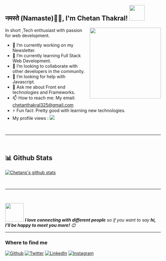 <h2>नमस्ते (Namaste)🙏🏻, I'm Chetan Thakral! <img src="https://media.giphy.com/media/12oufCB0MyZ1Go/giphy.gif" width="50"></h2>
<img align='right' src="https://media.giphy.com/media/M9gbBd9nbDrOTu1Mqx/giphy.gif" width="230">

 In short ,Tech enthusiast with passion for web development.

- 🔭 I’m currently working on my Newsletter.
- 🌱 I’m currently learning Full Stack Web Development.
- 👯 I’m looking to collaborate with other developers in the community.
- 🤔 I’m looking for help with Javascript.
- 💬 Ask me about Front end technologies and Frameworks.
- 📫 How to reach me: My email: chetanthakral325@gmail.com
- ⚡ Fun fact: Pretty good with learning new technologies.
- My profile views : ![](https://komarev.com/ghpvc/?username=chetan-2002)
<br>
<hr>
<br>
<h2>📊 Github Stats</h2>
<a href='https://github.com/chetan-2002/github-stats-transparent'>
  
<!-- ![Stats Overview](https://raw.githubusercontent.com/chetan-2002/github-stats-transparent/output/generated/overview.svg)
![Most Used Languages](https://raw.githubusercontent.com/chetan-2002/github-stats-transparent/output/generated/languages.svg)
 -->
</a>


[![Chetans's github stats](https://github-readme-stats.vercel.app/api?username=chetan-2002&count_private=true&include_all_commits=true&theme=radical)](https://google.com)

<br>
<hr>
<br>


<img src="https://media.giphy.com/media/LnQjpWaON8nhr21vNW/giphy.gif" width="60"> <em><b>I love connecting with different people</b> so if you want to say <b>hi, I'll be happy to meet you more!</b> 😊</em>
<br>
<hr>

<h3>Where to find me</h3>
<p><a href="https://github.com/chetan-2002" target="_blank"><img alt="Github" src="https://img.shields.io/badge/GitHub-%2312100E.svg?&style=for-the-badge&logo=Github&logoColor=white" /></a> <a href="https://twitter.com/not_a_grownup" target="_blank"><img alt="Twitter" src="https://img.shields.io/badge/twitter-%231DA1F2.svg?&style=for-the-badge&logo=twitter&logoColor=white" /></a> <a href="www.linkedin.com/in/chetan-thakral" target="_blank"><img alt="LinkedIn" src="https://img.shields.io/badge/linkedin-%230077B5.svg?&style=for-the-badge&logo=linkedin&logoColor=white" /></a> <a href="https://instagram.com/chetan.thakral" target="_blank"><img alt="Instagram" src="https://img.shields.io/badge/instagram-%2312100E.svg?&style=for-the-badge&logo=instagram&logoColor=white" /></a>
</p>
